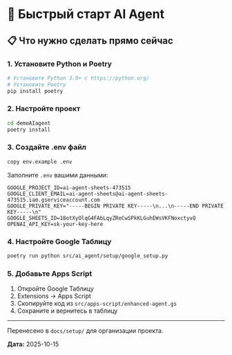 # 🚀 Быстрый старт AI Agent

## 📋 Что нужно сделать прямо сейчас

### 1. Установите Python и Poetry
```bash
# Установите Python 3.9+ с https://python.org/
# Установите Poetry
pip install poetry
```

### 2. Настройте проект
```bash
cd demoAIagent
poetry install
```

### 3. Создайте .env файл
```bash
copy env.example .env
```

Заполните `.env` вашими данными:
```env
GOOGLE_PROJECT_ID=ai-agent-sheets-473515
GOOGLE_CLIENT_EMAIL=ai-agent-sheets@ai-agent-sheets-473515.iam.gserviceaccount.com
GOOGLE_PRIVATE_KEY="-----BEGIN PRIVATE KEY-----\n...\n-----END PRIVATE KEY-----\n"
GOOGLE_SHEETS_ID=18otXyOlqG4FAbLqyZReCwSPkKLGuhEWsVKFNoxctyvQ
OPENAI_API_KEY=sk-your-key-here
```

### 4. Настройте Google Таблицу
```bash
poetry run python src/ai_agent/setup/google_setup.py
```

### 5. Добавьте Apps Script
1. Откройте Google Таблицу
2. Extensions → Apps Script
3. Скопируйте код из `src/apps-script/enhanced-agent.gs`
4. Сохраните и вернитесь в таблицу

---

Перенесено в `docs/setup/` для организации проекта.

**Дата:** 2025-10-15

